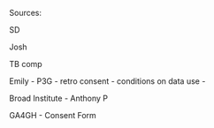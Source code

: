 Sources:

SD

Josh

TB comp

Emily - P3G - retro consent - conditions on data use - 

Broad Institute - Anthony P

GA4GH - Consent Form



